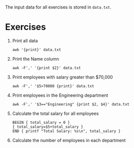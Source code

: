 The input data for all exercises is stored in `data.txt`.

# Exercises

1. Print all data
	```
	awk '{print}' data.txt
	```

2. Print the Name column
    ```
    awk -F',' '{print $2}' data.txt
    ```

3. Print employees with salary greater than $70,000
    ```
    awk -F',' '$5>70000 {print}' data.txt
    ```

4. Print employees in the Engineering department
    ```
    awk -F',' '$3=="Engineering" {print $2, $4}' data.txt
    ```

5. Calculate the total salary for all employees
    ```
    BEGIN { total_salary = 0 }
    { total_salary=$5+total_salary } 
    END { printf "Total Salary: %s\n", total_salary }
    ```

6. Calculate the number of employees in each department
    ```
    ```
